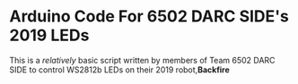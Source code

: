 # Arduino Code For 6502 DARC SIDE's 2019 LEDs #

This is a _relatively_ basic script written by members of Team 6502 DARC SIDE to control WS2812b LEDs on their 2019 robot,**Backfire**